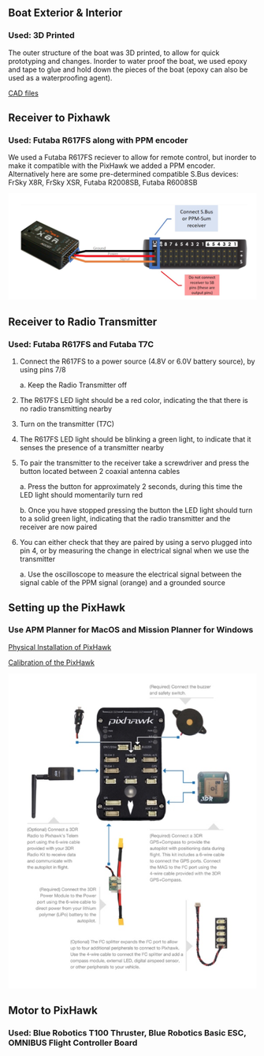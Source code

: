 ## **Boat Exterior & Interior**
### __Used: 3D Printed__

The outer structure of the boat was 3D printed, to allow for quick prototyping and changes. Inorder to water proof the boat, 
we used epoxy and tape to glue and hold down the pieces of the boat (epoxy can also be used as a waterproofing agent).

[CAD files](https://www.dropbox.com/sh/irfmggc8k5queg0/AACh7eVSw1JcP0g08k7TlmTpa?dl=0)


## **Receiver to Pixhawk**
### __Used: Futaba R617FS along with PPM encoder__

We used a Futaba R617FS reciever to allow for remote control, but inorder to make it compatible with the PixHawk we added a PPM
encoder. Alternatively here are some pre-determined compatible S.Bus devices: FrSky X8R, FrSky XSR, Futaba R2008SB, 
Futaba R6008SB

<img src="\Images\Screen Shot 2018-06-07 at 1.55.16 PM.png">


## **Receiver to Radio Transmitter**
### __Used: Futaba R617FS and Futaba T7C__

1.	Connect the R617FS to a power source (4.8V or 6.0V battery source), by using pins 7/8

    a.	Keep the Radio Transmitter off

2.	The R617FS LED light should be a red color, indicating the that there is no radio transmitting nearby

3.	Turn on the transmitter (T7C)

4.	The R617FS LED light should be blinking a green light, to indicate that it senses the presence of a transmitter nearby

5.	To pair the transmitter to the receiver take a screwdriver and press the button located between 2 coaxial antenna cables

    a.	Press the button for approximately 2 seconds, during this time the LED light should momentarily turn red

    b.	Once you have stopped pressing the button the LED light should turn to a solid green light, indicating that the radio     transmitter and the receiver are now paired

6.	You can either check that they are paired by using a servo plugged into pin 4, or by measuring the change in electrical signal when we use the transmitter

    a.	Use the oscilloscope to measure the electrical signal between the signal cable of the PPM signal (orange) and a           grounded source 


## **Setting up the PixHawk**
### __Use APM Planner for MacOS and Mission Planner for Windows__

[Physical Installation of PixHawk](http://ardupilot.org/copter/docs/common-pixhawk-wiring-and-quick-start.html) 

[Calibration of the PixHawk](http://ardupilot.org/rover/docs/apmrover-setup.html)

<img src="\Images\Screen Shot 2018-06-07 at 1.55.09 PM.png">

## **Motor to PixHawk**
### __Used: Blue Robotics T100 Thruster, Blue Robotics Basic ESC, OMNIBUS Flight Controller Board__



